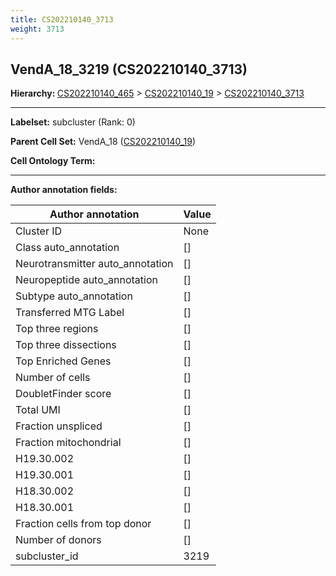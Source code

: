 ```yaml
---
title: CS202210140_3713
weight: 3713
---
```

## VendA_18_3219 (CS202210140_3713)
<b>Hierarchy: </b>
[CS202210140_465](../CS202210140_465) >
[CS202210140_19](../CS202210140_19) >
[CS202210140_3713](../CS202210140_3713)

---


**Labelset:** subcluster (Rank: 0)

**Parent Cell Set:** VendA_18 ([CS202210140_19](../CS202210140_19))



**Cell Ontology Term:** 

[MARKER GENES.]: #


---

[TRANSFERRED ANNOTATIONS.]: #


[AUTHOR ANNOTATION FIELDS.]: #


**Author annotation fields:**

| Author annotation | Value |
|-------------------|-------|
|Cluster ID|None|
|Class auto_annotation|[]|
|Neurotransmitter auto_annotation|[]|
|Neuropeptide auto_annotation|[]|
|Subtype auto_annotation|[]|
|Transferred MTG Label|[]|
|Top three regions|[]|
|Top three dissections|[]|
|Top Enriched Genes|[]|
|Number of cells|[]|
|DoubletFinder score|[]|
|Total UMI|[]|
|Fraction unspliced|[]|
|Fraction mitochondrial|[]|
|H19.30.002|[]|
|H19.30.001|[]|
|H18.30.002|[]|
|H18.30.001|[]|
|Fraction cells from top donor|[]|
|Number of donors|[]|
|subcluster_id|3219|
